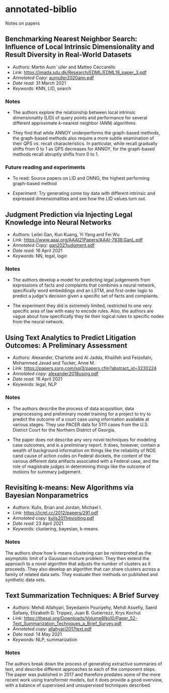 # annotated-biblio
Notes on papers

## Benchmarking Nearest Neighbor Search: Influence of Local Intrinsic Dimensionality and Result Diversity in Real-World Datasets

* *Authors:* Martin Aum¨uller and Matteo Ceccarello
* *Link:* https://imada.sdu.dk/Research/EDML/EDML19_paper_3.pdf
* *Annotated Copy:* [aumuller2020ann.pdf](./annotated/aumuller2020ann.pdf)
* *Date read:* 31 March 2021
* *Keywords:* KNN, LID, search

### Notes

* The authors explore the relationship between local intrinsic dimensionality (LID) of query points and performance for several different approximate *k*-nearest neighbor (ANN) algorithms.

* They find that while ANNOY underperforms the graph-based methods, the graph-based methods also require a more subtle examination of their QPS vs. recall characteristics. In particular, while recall gradually shifts from 0 to 1 as QPS decreases for ANNOY, for the graph-based methods recall abruptly shifts from 0 to 1.

### Future reading and experiments

* To read: Source papers on LID and ONNG, the highest performing graph-based method

* Experiment: Try generating some toy data with different intrinsic and expressed dimensionalities and see how the LID values turn out.

## Judgment Prediction via Injecting Legal Knowledge into Neural Networks

* *Authors:* Leilei Gan, Kun Kuang, Yi Yang and Fei Wu
* *Link:* https://www.aaai.org/AAAI21Papers/AAAI-7838.GanL.pdf
* *Annotated Copy:* [gan2021judgment.pdf](./annotated/gan2021judgment.pdf)
* *Date read:* 16 April 2021
* *Keywords:* NN, legal, logic

### Notes

* The authors develop a model for predicting legal judgements from expressions
  of facts and complaints that combines a neural network, specifically word
  embeddings and an LSTM, and first-order logic to predict a judge's decision
  given a specific set of facts and complaints.

* The experiment they did is extremely limited, restricted to one very specific
  area of law with easy to encode rules. Also, the authors are vague about how
  specifically they tie their logical rules to specific nodes from the neural
  network.

## Using Text Analytics to Predict Litigation Outcomes: A Preliminary Assessment

* *Authors:* Alexander, Charlotte and Al Jadda, Khalifeh and Feizollahi, Mohammed Javad and Tucker, Anne M.
* *Link:* https://papers.ssrn.com/sol3/papers.cfm?abstract_id=3230224
* *Annotated copy:* [alexander2018using.pdf](./annotated/alexander2018using.pdf)
* *Date read:* 16 April 2021
* *Keywords:* legal, NLP

### Notes

* The authors describe the process of data acquisition, data preprocessing and
  preliminary model training for a project to try to predict the outcome of a
  court case using information available at various stages. They use PACER data
  for 5111 cases from the U.S. District Court for the Northern District of
  Georgia.

* The paper does not describe any very novel techniques for modeling case
  outcomes, and is a preliminary report. It does, however, contain a wealth of
  background information on things like the reliability of NOS cand cause of
  action codes on Federal dockets, the content of the various different data
  artifacts associated with a Federal case, and the role of magistrate judges in
  determining things like the outcome of motions for summary judgement.

## Revisiting k-means: New Algorithms via Bayesian Nonparametrics

* *Authors:* Kulis, Brian and Jordan, Michael I.
* *Link:* https://icml.cc/2012/papers/291.pdf
* *Annotated copy:* [kulis2011revisiting.pdf](./annotated/kulis2011revisiting.pdf)
* *Date read:* 23 April 2021
* *Keywords:* clustering, bayesian, k-means

### Notes

The authors show how k-means clustering can be reinterpreted as the asymptotic
limit of a Gaussian mixture problem. They then extend the approach to a novel
algorithm that adjusts the number of clusters as it proceeds. They also develop
an algorithm that can share clusters across a family of related data sets. They
evaluate their methods on published and synthetic data sets.

## Text Summarization Techniques: A Brief Survey

* *Authors:* Mehdi Allahyari, Seyedamin Pouriyehy, Mehdi Assefiy, Saeid Safaeiy, Elizabeth D. Trippez,
Juan B. Gutierrezz, Krys Kochut
* *Link:* https://thesai.org/Downloads/Volume8No10/Paper_52-Text_Summarization_Techniques_a_Brief_Survey.pdf
* *Annotated copy:* [allahyari2017text.pdf](./annotated/allahyari2017text.pdf)
* *Date read:* 14 May 2021
* *Keywords:* NLP, summarization

### Notes
The authors break down the process of generating extractive summaries of text, and describe different approaches to each of the component steps. The paper was published in 2017 and therefore predates some of the more recent work using transformer models, but it does provide a good overview, with a balance of supervised and unsupervised techniques described.
